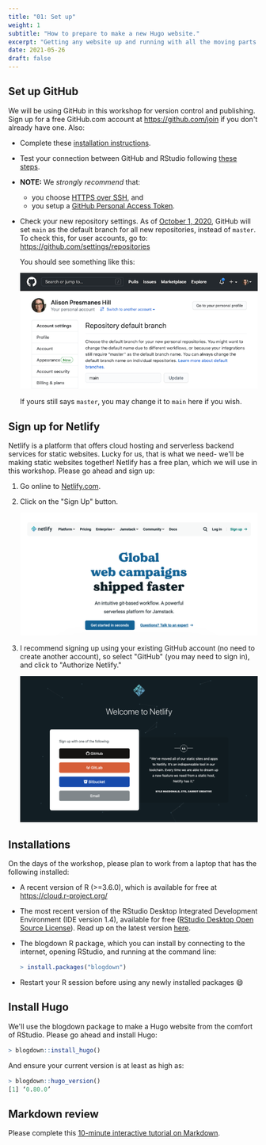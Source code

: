 ```yaml
---
title: "01: Set up"
weight: 1
subtitle: "How to prepare to make a new Hugo website."
excerpt: "Getting any website up and running with all the moving parts (GitHub, Hugo, Netlify) can take a few tries. In this article, I'm sharing a workflow that works for most people, including myself."
date: 2021-05-26
draft: false
---
```


## Set up GitHub

We will be using GitHub in this workshop for version control and publishing. Sign up for a free GitHub.com account at <https://github.com/join> if you don't already have one. Also:

+ Complete these [installation instructions](https://happygitwithr.com/install-intro.html).
    
+ Test your connection between GitHub and RStudio following [these steps](https://happygitwithr.com/connect-intro.html).

+ **NOTE:** We *strongly recommend* that:
    + you choose [HTTPS over SSH](https://happygitwithr.com/credential-caching.html), and
    + you setup a [GitHub Personal Access Token](https://happygitwithr.com/credential-caching.html#get-a-pat).

+ Check your new repository settings. As of [October 1, 2020](https://github.blog/changelog/2020-08-26-set-the-default-branch-for-newly-created-repositories/), GitHub will set `main` as the default branch for all new repositories, instead of `master`. To check this, for user accounts, go to: <https://github.com/settings/repositories>

    You should see something like this:

    ![](github-main.png)

    If yours still says `master`, you may change it to `main` here if you wish.
    
## Sign up for Netlify

Netlify is a platform that offers cloud hosting and serverless backend services for static websites. Lucky for us, that is what we need- we'll be making static websites together! Netlify has a free plan, which we will use in this workshop. Please go ahead and sign up:

1. Go online to [Netlify.com](https://www.netlify.com/).

1. Click on the "Sign Up" button. 

    ![](netlify-signup.png)

1. I recommend signing up using your existing GitHub account (no need to create another account), so select "GitHub" (you may need to sign in), and click to "Authorize Netlify."

    ![](netlify-github.png)


## Installations

On the days of the workshop, please plan to work from a laptop that has the following installed:

+ A recent version of R (>=3.6.0), which is available for free at https://cloud.r-project.org/
    
+ The most recent version of the RStudio Desktop Integrated Development Environment (IDE version 1.4), available for free ([RStudio Desktop Open Source License](https://www.rstudio.com/products/rstudio/download/#download)). Read up on the latest version [here](https://blog.rstudio.com/2021/01/19/announcing-rstudio-1-4/).
    
+ The blogdown R package, which you can install by connecting to the internet, opening RStudio, and running at the command line:

    ```r
    > install.packages("blogdown")
    ```
    
+ Restart your R session before using any newly installed packages :smile:

## Install Hugo

We'll use the blogdown package to make a Hugo website from the comfort of RStudio. Please go ahead and install Hugo:
 
```r
> blogdown::install_hugo()
```

And ensure your current version is at least as high as:

```r
> blogdown::hugo_version()
[1] ‘0.80.0’
```

## Markdown review

Please complete this [10-minute interactive tutorial on Markdown](https://commonmark.org/help/tutorial/). 
